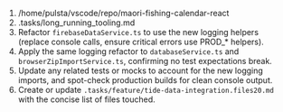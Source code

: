 1. /home/pulsta/vscode/repo/maori-fishing-calendar-react
2. .tasks/long_running_tooling.md
3. Refactor `firebaseDataService.ts` to use the new logging helpers (replace console calls, ensure critical errors use PROD_* helpers).
4. Apply the same logging refactor to `databaseService.ts` and `browserZipImportService.ts`, confirming no test expectations break.
5. Update any related tests or mocks to account for the new logging imports, and spot-check production builds for clean console output.
6. Create or update `.tasks/feature/tide-data-integration.files20.md` with the concise list of files touched.
